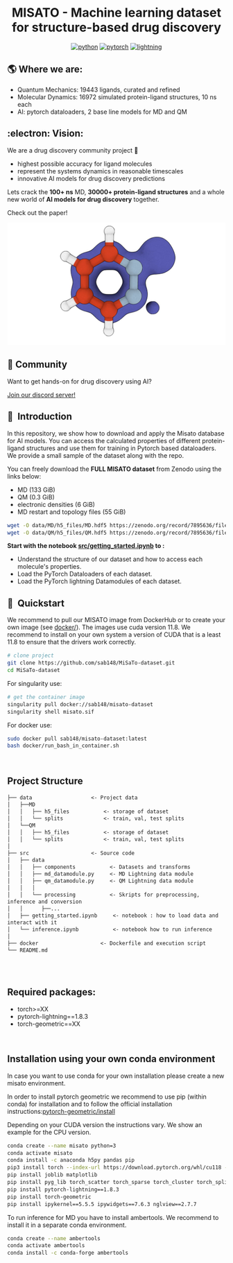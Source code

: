<div align="center">

# MISATO - Machine learning dataset for structure-based drug discovery

[![python](https://img.shields.io/badge/-Python_3.7_%7C_3.8_%7C_3.9_%7C_3.10-blue?logo=python&logoColor=white)](https://github.com/pre-commit/pre-commit)
[![pytorch](https://img.shields.io/badge/PyTorch_1.10+-ee4c2c?logo=pytorch&logoColor=white)](https://pytorch.org/get-started/locally/)
[![lightning](https://img.shields.io/badge/-Lightning_1.8+-792ee5?logo=pytorchlightning&logoColor=white)](https://pytorchlightning.ai/)

</div>
 
## :earth_americas: Where we are:
- Quantum Mechanics: 19443 ligands, curated and refined
- Molecular Dynamics: 16972 simulated protein-ligand structures, 10 ns each 
- AI: pytorch dataloaders, 2 base line models for MD and QM

## :electron: Vision:
We are a drug discovery community project :hugs:
- highest possible accuracy for ligand molecules
- represent the systems dynamics in reasonable timescales
- innovative AI models for drug discovery predictions

Lets crack the **100+ ns** MD, **30000+ protein-ligand structures** and a whole new world of **AI models for drug discovery** together.

Check out the paper!

![Alt text](logo.jpg?raw=true "MISATO")

## :purple_heart: Community

Want to get hands-on for drug discovery using AI?


[Join our discord server!](https://discord.gg/tGaut92VYB)


## 📌  Introduction 
 
In this repository, we show how to download and apply the Misato database for AI models. You can access the calculated properties of different protein-ligand structures and use them for training in Pytorch based dataloaders. We provide a small sample of the dataset along with the repo.

You can freely download the **FULL MISATO dataset** from Zenodo using the links below:

- MD (133 GiB)
- QM (0.3 GiB)
- electronic densities (6 GiB)
- MD restart and topology files (55 GiB)
 

```bash
wget -O data/MD/h5_files/MD.hdf5 https://zenodo.org/record/7895636/files/tiny_md.hdf5
wget -O data/QM/h5_files/QM.hdf5 https://zenodo.org/record/7895636/files/tiny_qm.hdf5
```

**Start with the notebook [src/getting_started.ipynb](src/getting_started.ipynb) to :**

- Understand the structure of our dataset and how to access each molecule's properties.
- Load the PyTorch Dataloaders of each dataset.
- Load the PyTorch lightning Datamodules of each dataset.



## 🚀  Quickstart

We recommend to pull our MISATO image from DockerHub or to create your own image (see [docker/](docker/)).  The images use cuda version 11.8. We recommend to install on your own system a version of CUDA that is a least 11.8 to ensure that the drivers work correctly.

```bash
# clone project
git clone https://github.com/sab148/MiSaTo-dataset.git
cd MiSaTo-dataset
```
For singularity use:
```bash
# get the container image
singularity pull docker://sab148/misato-dataset
singularity shell misato.sif
```

For docker use: 

```bash
sudo docker pull sab148/misato-dataset:latest
bash docker/run_bash_in_container.sh
```

<br>


## Project Structure

```
├── data                   <- Project data
│   ├──MD 
│   │   ├── h5_files           <- storage of dataset
│   │   └── splits             <- train, val, test splits
│   └──QM
│   │   ├── h5_files           <- storage of dataset
│   │   └── splits             <- train, val, test splits
│
├── src                    <- Source code
│   ├── data                    
│   │   ├── components           <- Datasets and transforms
│   │   ├── md_datamodule.py     <- MD Lightning data module
│   │   ├── qm_datamodule.py     <- QM Lightning data module
│   │   │
│   │   └── processing           <- Skripts for preprocessing, inference and conversion
│   │      ├──...    
│   ├── getting_started.ipynb     <- notebook : how to load data and interact with it
│   └── inference.ipynb           <- notebook how to run inference
│
├── docker                    <- Dockerfile and execution script 
└── README.md
```

<br>
<br>

## Required packages:

- torch>=XX
- pytorch-lightning==1.8.3
- torch-geometric==XX

<br>


## Installation using your own conda environment

In case you want to use conda for your own installation please create a new misato environment.

In order to install pytorch geometric we recommend to use pip (within conda) for installation and to follow the official installation instructions:[pytorch-geometric/install](
https://pytorch-geometric.readthedocs.io/en/latest/install/installation.html)

Depending on your CUDA version the instructions vary. We show an example for the CPU version.

```bash
conda create --name misato python=3
conda activate misato
conda install -c anaconda h5py pandas pip
pip3 install torch --index-url https://download.pytorch.org/whl/cu118 --no-cache
pip install joblib matplotlib
pip install pyg_lib torch_scatter torch_sparse torch_cluster torch_spline_conv -f https://data.pyg.org/whl/torch-2.0.0+cu118.html
pip install pytorch-lightning==1.8.3
pip install torch-geometric
pip install ipykernel==5.5.5 ipywidgets==7.6.3 nglview==2.7.7

```

To run inference for MD you have to install ambertools. We recommend to install it in a separate conda environment.

```bash
conda create --name ambertools
conda activate ambertools
conda install -c conda-forge ambertools
```



